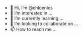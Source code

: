 - 👋 Hi, I’m @chloenics
- 👀 I’m interested in ...
- 🌱 I’m currently learning ...
- 💞️ I’m looking to collaborate on ...
- 📫 How to reach me ...

<!---
chloenics/chloenics is a ✨ special ✨ repository because its `README.md` (this file) appears on your GitHub profile.
You can click the Preview link to take a look at your changes.
